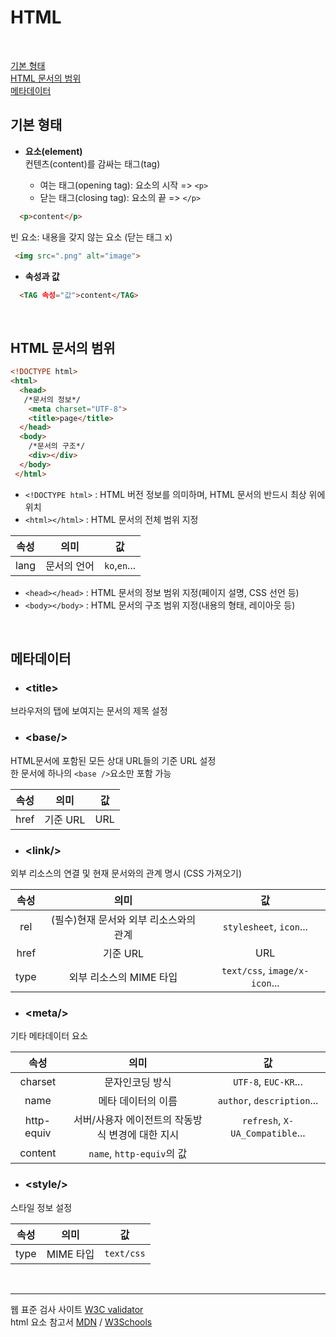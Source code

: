 # HTML 
<br>  

[기본 형태](#기본-형태)  
[HTML 문서의 범위](#html-문서의-범위)  
[메타데이터](#메타데이터)

## 기본 형태
* __요소(element)__  
  컨텐츠(content)를 감싸는 태그(tag) <br>
  
    - 여는 태그(opening tag): 요소의 시작 => ```<p>```
    - 닫는 태그(closing tag): 요소의 끝 =>  ```</p>```
```html
  <p>content</p>
```
 빈 요소: 내용을 갖지 않는 요소 (닫는 태그 x)
 ```html
  <img src=".png" alt="image">
```
 
* __속성과 값__
```html
  <TAG 속성="값">content</TAG>
```
<br>  

## HTML 문서의 범위
```html
<!DOCTYPE html>
<html>
  <head>
   /*문서의 정보*/
    <meta charset="UTF-8">
    <title>page</title>
  </head>
  <body>
    /*문서의 구조*/
    <div></div>
  </body>
 </html>
```  
* ```<!DOCTYPE html>``` : 
HTML 버전 정보를 의미하며, HTML 문서의 반드시 최상 위에 위치
* ```<html></html>``` : HTML 문서의 전체 범위 지정  

속성|의미|값
:---:|:---:|:---:
lang|문서의 언어|```ko```,```en```...

* ```<head></head>``` : HTML 문서의 정보 범위 지정(페이지 설명, CSS 선언 등)
* ```<body></body>``` : HTML 문서의 구조 범위 지정(내용의 형태, 레이아웃 등)
<br>  

## 메타데이터
* ### \<title\> 
브라우저의 탭에 보여지는 문서의 제목 설정  

* ### \<base\/\>  
HTML문서에 포함된 모든 상대 URL들의 기준 URL 설정  
한 문서에 하나의 ```<base />```요소만 포함 가능   
 
속성|의미|값
:---:|:---:|:---:
href|기준 URL|URL  


* ### \<link\/\>  
 외부 리소스의 연결 및 현재 문서와의 관계 명시  (CSS 가져오기)  
 

속성|의미|값
:---:|:---:|:---:
rel|(필수)현재 문서와 외부 리소스와의 관계|```stylesheet```, ```icon```...
href|기준 URL|URL 
type|외부 리소스의 MIME 타입|```text/css```, ```image/x-icon```...  

* ### \<meta\/\>  
기타 메타데이터 요소  

속성|의미|값
:---:|:---:|:---:
charset|문자인코딩 방식|```UTF-8```, ```EUC-KR```...
name|메타 데이터의 이름|```author```, ```description```...
http-equiv|서버/사용자 에이전트의 작동방식 변경에 대한 지시|```refresh```, ```X-UA_Compatible```...  
content|```name```, ```http-equiv```의 값


* ### \<style\/\>  
스타일 정보 설정  

속성|의미|값
:---:|:---:|:---:
type|MIME 타입|```text/css```  

<br>

***
웹 표준 검사 사이트 [W3C validator](https://validator.w3.org/#validate_by_upload)  
html 요소 참고서 [MDN](https://developer.mozilla.org/ko/) \/ [W3Schools](https://www.w3schools.com/)

